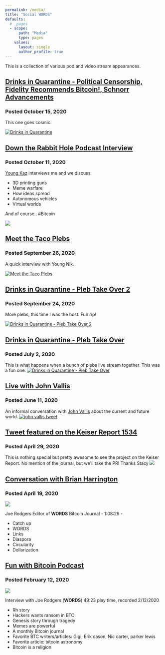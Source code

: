 ```yaml
---
permalink: /media/
title: "Social WORDS"
defaults:
  # _pages
  - scope:
      path: "Media"
      type: pages
    values:
      layout: single
      author_profile: true
---
```


This is a collection of various pod and video stream appearances. 

## [Drinks in Quarantine - Political Censorship, Fidelity Recommends Bitcoin!, Schnorr Advancements](https://www.youtube.com/watch?v=5LPxqa-vcgs)
### Posted October 15, 2020
This one goes cosmic. 

[![Drinks in Quarantine ](/assets/images/media/diq3.png)](https://www.youtube.com/watch?v=5LPxqa-vcgs)

## [Down the Rabbit Hole Podcast Interview](https://anchor.fm/dtrhole/episodes/DTRH8---Sovereignty-through-Technology-with-Joe-Rodgers-ektbc3)
### Posted October 11, 2020
[Young Kaz](https://twitter.com/btcbycko) interviews me and we discuss:
- 3D printing guns
- Meme warfare
- How ideas spread
- Autonomous vehicles 
- Virtual worlds

And of course.. #Bitcoin

[![](/assets/images/media/dtrh.png)](https://anchor.fm/dtrhole/episodes/DTRH8---Sovereignty-through-Technology-with-Joe-Rodgers-ektbc3)

## [Meet the Taco Plebs](https://www.youtube.com/watch?v=xP9_HQ0vAZ8&t=9s)
### Posted September 26, 2020
A quick interview with Young Nik. 

[![Meet the Taco Plebs](/assets/images/media/meet-the-plebs.png)](https://www.youtube.com/watch?v=xP9_HQ0vAZ8&t=9s)

## [Drinks in Quarantine - Pleb Take Over 2](https://www.youtube.com/watch?v=QwfoEpOjmTA)
### Posted September 24, 2020
More plebs, this time I was the host. Fun rip!

[![Drinks in Quarantine - Pleb Take Over 2](/assets/images/media/diq2.png)](https://www.youtube.com/watch?v=QwfoEpOjmTA)

## [Drinks in Quarantine - Pleb Take Over](https://www.youtube.com/watch?v=Xnk93WfGvNE)
### Posted July 2, 2020
This is what happens when a bunch of plebs live stream together. This was a fun one. 
[![Drinks in Quarantine - Pleb Take Over](/assets/images/media/diq.png)](https://www.youtube.com/watch?v=Xnk93WfGvNE)

## [Live with John Vallis](https://twitter.com/johnkvallis/status/1271256915075428352)
### Posted June 11, 2020
An informal conversation with [John Vallis](https://twitter.com/johnkvallis) about the current and future world.
[![john vallis tweet](/assets/images/media/jv1.png)](https://twitter.com/johnkvallis/status/1271256915075428352)

## [Tweet featured on the Keiser Report 1534](https://youtu.be/x9owXLhsg-0?t=561)
### Posted April 29, 2020
This is nothing special but pretty awesome to see the project on the Keiser Report. No mention of the journal, but we'll take the PR! Thanks Stacy
[![](/assets/images/media/keiser-report.png)](https://youtu.be/x9owXLhsg-0?t=560)

## [Conversation with Brian Harrington](https://youtu.be/rMTVUMXcuL8)
### Posted April 19, 2020
[![](/assets/images/media/brianharrington.png)](https://youtu.be/rMTVUMXcuL8?t=1)

Joe Rodgers Editor of **WORDS** Bitcoin Journal - 1:08:29 - 
* Catch up 
* WORDS
* Links
* Diaspora
* Circularity
* Dollarization

## [Fun with Bitcoin Podcast](https://anchor.fm/funwithbitcoin/episodes/Interview-with-Joe-Rodgers-WORDS-eapkfi)
### Posted February 12, 2020
[![](/assets/images/media/fwb.png)](https://anchor.fm/funwithbitcoin/episodes/Interview-with-Joe-Rodgers-WORDS-eapkfi)

Interview with Joe Rodgers (**WORDS**)	49:23 play time, recorded	2/12/2020	
* Rh story 
* Hackers wants ransom in BTC 
* Genesis story through tragedy 
* Memes are powerful 
* A monthly Bitcoin journal 
* Favorite BTC writers/articles: Gigi, Erik cason, Nic carter, parker lewis 
* Favorite article: bitcoin astronomy 
* Bitcoin is a religion 
